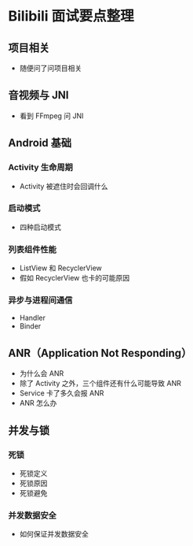 # Bilibili 面试要点整理

## 项目相关
- 随便问了问项目相关

## 音视频与 JNI
- 看到 FFmpeg 问 JNI

## Android 基础

### Activity 生命周期
- Activity 被遮住时会回调什么

### 启动模式
- 四种启动模式

### 列表组件性能
- ListView 和 RecyclerView
- 假如 RecyclerView 也卡的可能原因

### 异步与进程间通信
- Handler
- Binder

## ANR（Application Not Responding）
- 为什么会 ANR
- 除了 Activity 之外，三个组件还有什么可能导致 ANR
- Service 卡了多久会报 ANR
- ANR 怎么办

## 并发与锁

### 死锁
- 死锁定义
- 死锁原因
- 死锁避免

### 并发数据安全
- 如何保证并发数据安全